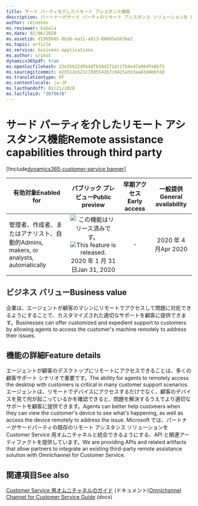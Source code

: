 ```yaml
---
title: サード パーティを介したリモート アシスタンス機能
description: パートナーがサード パーティのリモート アシスタンス ソリューションを Customer Service 用オムニチャネルに統合できるようにするフレームワーク。
author: relnotes
ms.reviewer: kabala
ms.date: 02/06/2020
ms.assetid: d19b5b65-8b36-ea11-a813-000d3a563be2
ms.topic: article
ms.service: business-applications
ms.author: srikot
dynamics365pdf: true
ms.openlocfilehash: 33e55622d5b4dfb50d271dc1fb4e47a96dfe6bf5
ms.sourcegitcommit: e29512e521c19d5542b7c0425a5b3aa83d4bbfdd
ms.translationtype: HT
ms.contentlocale: ja-JP
ms.lasthandoff: 02/21/2020
ms.locfileid: "3079678"
---
```

# <a name="remote-assistance-capabilities-through-third-party"></a><span data-ttu-id="fb54a-103">サード パーティを介したリモート アシスタンス機能</span><span class="sxs-lookup"><span data-stu-id="fb54a-103">Remote assistance capabilities through third party</span></span>
[!include[dynamics365-customer-service banner](../includes/dynamics365-customer-service.md)]

| <span data-ttu-id="fb54a-104">有効対象</span><span class="sxs-lookup"><span data-stu-id="fb54a-104">Enabled for</span></span>    |  <span data-ttu-id="fb54a-105">パブリック プレビュー</span><span class="sxs-lookup"><span data-stu-id="fb54a-105">Public preview</span></span> | <span data-ttu-id="fb54a-106">早期アクセス</span><span class="sxs-lookup"><span data-stu-id="fb54a-106">Early access</span></span> | <span data-ttu-id="fb54a-107">一般提供</span><span class="sxs-lookup"><span data-stu-id="fb54a-107">General availability</span></span> | 
| ---------- | :----------: |:----------: |:----------: |
|<span data-ttu-id="fb54a-108">管理者、作成者、またはアナリスト、自動的</span><span class="sxs-lookup"><span data-stu-id="fb54a-108">Admins, makers, or analysts, automatically</span></span>|<span data-ttu-id="fb54a-109">![この機能はリリース済みです。](/dynamics365-release-plan/media/green-checkmark.png "この機能はリリース済みです。")</span><span class="sxs-lookup"><span data-stu-id="fb54a-109">![This feature is released.](/dynamics365-release-plan/media/green-checkmark.png "This feature is released.")</span></span> <span data-ttu-id="fb54a-110">2020 年 1 月 31 日</span><span class="sxs-lookup"><span data-stu-id="fb54a-110">Jan 31, 2020</span></span>|-| <span data-ttu-id="fb54a-111">2020 年 4 月</span><span class="sxs-lookup"><span data-stu-id="fb54a-111">Apr 2020</span></span>|


## <a name="business-value"></a><span data-ttu-id="fb54a-112">ビジネス バリュー</span><span class="sxs-lookup"><span data-stu-id="fb54a-112">Business value</span></span>
<!-- bv start -->
<span data-ttu-id="fb54a-113">企業は、エージェントが顧客のマシンにリモートでアクセスして問題に対処できるようにすることで、カスタマイズされた適切なサポートを顧客に提供できます。</span><span class="sxs-lookup"><span data-stu-id="fb54a-113">Businesses can offer customized and expedient support to customers by allowing agents to access the customer's machine remotely to address their issues.</span></span>
<!-- bv end -->



## <a name="feature-details"></a><span data-ttu-id="fb54a-114">機能の詳細</span><span class="sxs-lookup"><span data-stu-id="fb54a-114">Feature details</span></span>
<!--feature detail start -->
<span data-ttu-id="fb54a-115">エージェントが顧客のデスクトップにリモートにアクセスできることは、多くの顧客サポート シナリオで重要です。</span><span class="sxs-lookup"><span data-stu-id="fb54a-115">The ability for agents to remotely access the desktop with customers is critical in many customer support scenarios.</span></span> <span data-ttu-id="fb54a-116">エージェントは、リモートでデバイスにアクセスするだけでなく、顧客のデバイスを見て何が起こっているかを確認できると、問題を解決するうえでより適切なサポートを顧客に提供できます。</span><span class="sxs-lookup"><span data-stu-id="fb54a-116">Agents can better help customers when they can view the customer's device to see what's happening, as well as access the device remotely to address the issue.</span></span> <span data-ttu-id="fb54a-117">Microsoft では、パートナーがサードパーティの既存のリモート アシスタンス ソリューションを Customer Service 用オムニチャネルと統合できるようにする、API と関連アーティファクトを提供しています。</span><span class="sxs-lookup"><span data-stu-id="fb54a-117">We are providing APIs and related artifacts that allow partners to integrate an existing third-party remote assistance solution with Omnichannel for Customer Service.</span></span>
<!--feature detail end -->










## <a name="see-also"></a><span data-ttu-id="fb54a-118">関連項目</span><span class="sxs-lookup"><span data-stu-id="fb54a-118">See also</span></span>

<span data-ttu-id="fb54a-119">[Customer Service 用オムニチャネルのガイド](https://docs.microsoft.com/dynamics365/omnichannel/omnichannel-customer-service-guide) (ドキュメント)</span><span class="sxs-lookup"><span data-stu-id="fb54a-119">[Omnichannel Channel for Customer Service Guide](https://docs.microsoft.com/dynamics365/omnichannel/omnichannel-customer-service-guide) (docs)</span></span>
